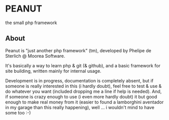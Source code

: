 PEANUT
======
the small php framework

About
-----
Peanut is "just another php framework" (tm), developed by Phelipe de Sterlich @ Moorea Software.

It's basically a way to learn php & git (& github), and a basic framework for site building, written mainly for internal usage.

Development is in progress, documentation is completely absent, but if someone is really interested in this (i hardly doubt), feel free to test & use & do whatever you want (included dropping me a line if help is needed). And, if someone is crazy enough to use (i even more hardly doubt) it but good enough to make real money from it (easier to found a lamborghini aventador in my garage than this really happening), well ... i wouldn't mind to have some too :-)
